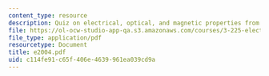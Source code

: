 ```yaml
---
content_type: resource
description: Quiz on electrical, optical, and magnetic properties from 2004.
file: https://ol-ocw-studio-app-qa.s3.amazonaws.com/courses/3-225-electronic-and-mechanical-properties-of-materials-fall-2007/c114fe91c65f406e4639961ea039cd9a_e2004.pdf
file_type: application/pdf
resourcetype: Document
title: e2004.pdf
uid: c114fe91-c65f-406e-4639-961ea039cd9a
---
```

